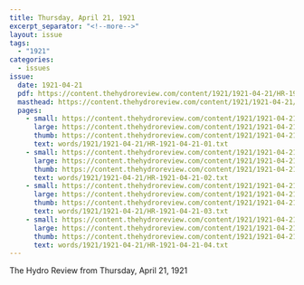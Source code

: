 ```yaml
---
title: Thursday, April 21, 1921
excerpt_separator: "<!--more-->"
layout: issue
tags:
  - "1921"
categories:
  - issues
issue:
  date: 1921-04-21
  pdf: https://content.thehydroreview.com/content/1921/1921-04-21/HR-1921-04-21.pdf
  masthead: https://content.thehydroreview.com/content/1921/1921-04-21/masthead/HR-1921-04-21.jpg
  pages:
    - small: https://content.thehydroreview.com/content/1921/1921-04-21/small/HR-1921-04-21-01.jpg
      large: https://content.thehydroreview.com/content/1921/1921-04-21/large/HR-1921-04-21-01.jpg
      thumb: https://content.thehydroreview.com/content/1921/1921-04-21/thumbnails/HR-1921-04-21-01.jpg
      text: words/1921/1921-04-21/HR-1921-04-21-01.txt
    - small: https://content.thehydroreview.com/content/1921/1921-04-21/small/HR-1921-04-21-02.jpg
      large: https://content.thehydroreview.com/content/1921/1921-04-21/large/HR-1921-04-21-02.jpg
      thumb: https://content.thehydroreview.com/content/1921/1921-04-21/thumbnails/HR-1921-04-21-02.jpg
      text: words/1921/1921-04-21/HR-1921-04-21-02.txt
    - small: https://content.thehydroreview.com/content/1921/1921-04-21/small/HR-1921-04-21-03.jpg
      large: https://content.thehydroreview.com/content/1921/1921-04-21/large/HR-1921-04-21-03.jpg
      thumb: https://content.thehydroreview.com/content/1921/1921-04-21/thumbnails/HR-1921-04-21-03.jpg
      text: words/1921/1921-04-21/HR-1921-04-21-03.txt
    - small: https://content.thehydroreview.com/content/1921/1921-04-21/small/HR-1921-04-21-04.jpg
      large: https://content.thehydroreview.com/content/1921/1921-04-21/large/HR-1921-04-21-04.jpg
      thumb: https://content.thehydroreview.com/content/1921/1921-04-21/thumbnails/HR-1921-04-21-04.jpg
      text: words/1921/1921-04-21/HR-1921-04-21-04.txt
---
```


The Hydro Review from Thursday, April 21, 1921

<!--more-->

